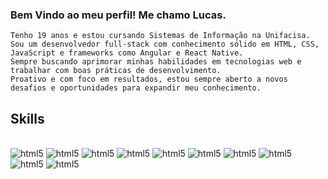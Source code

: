 ### Bem Vindo ao meu perfil! Me chamo Lucas.
    Tenho 19 anos e estou cursando Sistemas de Informação na Unifacisa. 
    Sou um desenvolvedor full-stack com conhecimento sólido em HTML, CSS, JavaScript e frameworks como Angular e React Native. 
    Sempre buscando aprimorar minhas habilidades em tecnologias web e trabalhar com boas práticas de desenvolvimento. 
    Proativo e com foco em resultados, estou sempre aberto a novos desafios e oportunidades para expandir meu conhecimento.


## Skills
<div style= "display: inline_block"></br>
    <img text_align= "center" alt= "html5" src="https://img.shields.io/badge/HTML5-E34F26?style=for-the-badge&logo=html5&logoColor=white" />
    <img text_align= "center" alt= "html5" src="https://img.shields.io/badge/CSS3-1572B6?style=for-the-badge&logo=css3&logoColor=white" />
    <img text_align= "center" alt= "html5" src="https://img.shields.io/badge/Python-14354C?style=for-the-badge&logo=python&logoColor=white" />
    <img text_align= "center" alt= "html5" src="https://img.shields.io/badge/Java-ED8B00?style=for-the-badge&logo=openjdk&logoColor=white" />
    <img text_align= "center" alt= "html5" src="https://img.shields.io/badge/JavaScript-323330?style=for-the-badge&logo=javascript&logoColor=F7DF1E" />
    <img text_align= "center" alt= "html5" src="https://img.shields.io/badge/TypeScript-007ACC?style=for-the-badge&logo=typescript&logoColor=white" />
    <img text_align= "center" alt= "html5" src="https://img.shields.io/badge/Node.js-43853D?style=for-the-badge&logo=node.js&logoColor=white" />
    <img text_align= "center" alt= "html5" src="https://img.shields.io/badge/React_Native-20232A?style=for-the-badge&logo=react&logoColor=61DAFB" />
    <img text_align= "center" alt= "html5" src="https://img.shields.io/badge/C%23-239120?style=for-the-badge&logo=c-sharp&logoColor=white" />
    <img text_align= "center" alt= "html5" src="https://img.shields.io/badge/.NET-5C2D91?style=for-the-badge&logo=.net&logoColor=white" />
</div>
